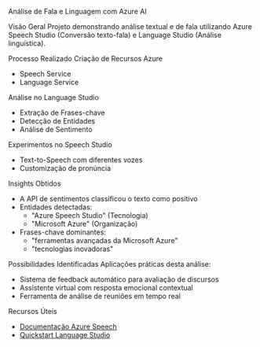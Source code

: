 Análise de Fala e Linguagem com Azure AI

Visão Geral
Projeto demonstrando análise textual e de fala utilizando Azure Speech Studio (Conversão texto-fala) e Language Studio (Análise linguística).


Processo Realizado
Criação de Recursos Azure
   - Speech Service
   - Language Service

Análise no Language Studio
   - Extração de Frases-chave
   - Detecção de Entidades
   - Análise de Sentimento

Experimentos no Speech Studio
   - Text-to-Speech com diferentes vozes
   - Customização de pronúncia

Insights Obtidos
- A API de sentimentos classificou o texto como positivo
- Entidades detectadas: 
  - "Azure Speech Studio" (Tecnologia)
  - "Microsoft Azure" (Organização)
- Frases-chave dominantes: 
  - "ferramentas avançadas da Microsoft Azure"
  - "tecnologias inovadoras"

Possibilidades Identificadas
Aplicações práticas desta análise:
- Sistema de feedback automático para avaliação de discursos
- Assistente virtual com resposta emocional contextual
- Ferramenta de análise de reuniões em tempo real

Recursos Úteis
- [Documentação Azure Speech](https://learn.microsoft.com/pt-br/azure/ai-services/speech-service/)
- [Quickstart Language Studio](https://learn.microsoft.com/pt-br/azure/ai-services/language-service/)
